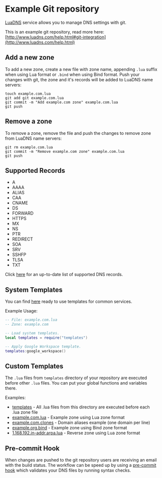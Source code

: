 # Example Git repository

[LuaDNS](http://www.luadns.com/) service allows you to manage DNS settings with
git.

This is an example git repository, read more here:
[http://www.luadns.com/help.html#git-integration](http://www.luadns.com/help.html)

## Add a new zone

To add a new zone, create a new file with zone name, appending `.lua` suffix
when using Lua format or `.bind` when using Bind format. Push your changes with
git, the zone and it's records will be added to LuaDNS name servers:

```
touch example.com.lua
git add git example.com.lua
git commit -m "Add example.com zone" example.com.lua
git push
```

## Remove a zone

To remove a zone, remove the file and push the changes to remove zone from
LuaDNS name servers:

```
git rm example.com.lua
git commit -m "Remove example.com zone" example.com.lua
git push
```

## Supported Records

* A
* AAAA
* ALIAS
* CAA
* CNAME
* DS
* FORWARD
* HTTPS
* MX
* NS
* PTR
* REDIRECT
* SOA
* SRV
* SSHFP
* TLSA
* TXT

Click [here](https://www.luadns.com/help.html#resource-records) for an up-to-date list of supported DNS records.

## System Templates

You can find [here](https://github.com/luadns/templates) ready to use templates for common services.

Example Usage:

```lua
-- File: example.com.lua
-- Zone: example.com

-- Load system templates.
local templates = require("templates")

-- Apply Google Workspace template.
templates:google_workspace()
```

## Custom Templates

The `.lua` files from `templates` directory of your repository are executed
before other `.lua` files. You can put your global functions and variables
there.

Examples:

* [templates](templates) - All .lua files from this directory are executed before each .lua zone file
* [example.com.lua](example.com.lua) - Example zone using Lua zone format
* [example.com.clones](example.com.clones) - Domain aliases example (one domain per line)
* [example.org.bind](example.org.bind) - Example zone using Bind zone format
* [1.168.192.in-addr.arpa.lua](1.168.192.in-addr.arpa.lua) - Reverse zone using Lua zone format

## Pre-commit Hook

When changes are pushed to the git repository users are receiving an email with
the build status. The workflow can be speed up by using a [pre-commit
hook](.githooks/pre-commit) which validates your DNS files by running syntax checks.
